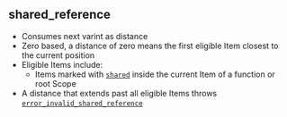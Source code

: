 ## shared_reference

- Consumes next varint as distance
- Zero based, a distance of zero means the first eligible Item closest to the current position
- Eligible Items include:
  - Items marked with [`shared`](shared.md) inside the current Item of a function or root Scope
- A distance that extends past all eligible Items throws [`error_invalid_shared_reference`](error_invalid_shared_reference.md) 